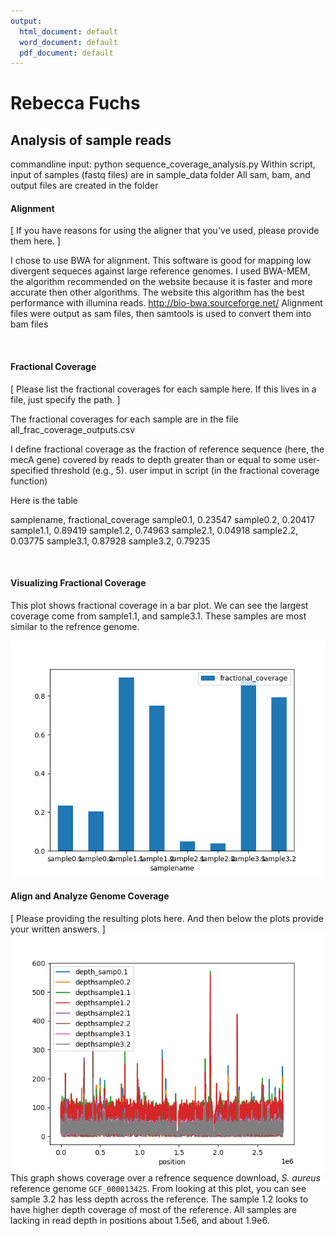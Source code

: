 ```yaml
---
output:
  html_document: default
  word_document: default
  pdf_document: default
---
```


# Rebecca Fuchs

## Analysis of sample reads 

commandline input: python sequence_coverage_analysis.py
Within script, input of samples (fastq files) are in sample_data folder
All sam, bam, and output files are created in the folder
<br>

#### Alignment   

[  If you have reasons for using the aligner that you've used, please provide them here.  ]

I chose to use BWA for alignment. This software is good for mapping low divergent sequeces against large reference genomes. I used BWA-MEM, the algorithm recommended on the website because it is faster and more accurate then other algorithms. The website this algorithm has the best performance with illumina reads.
http://bio-bwa.sourceforge.net/
Alignment files were output as sam files, then samtools is used to convert them into bam files

<br> 

#### Fractional Coverage 

[  Please list the fractional coverages for each sample here. If this lives in a file, just specify the 
path.  ]

The fractional coverages for each sample are in the file all_frac_coverage_outputs.csv

I define fractional coverage as the fraction of reference sequence 
(here, the mecA gene) covered by reads to depth greater than or 
equal to some user-specified threshold (e.g., 5). user imput in script 
(in the fractional coverage function)


Here is the table

samplename, fractional_coverage
sample0.1, 0.23547
sample0.2, 0.20417
sample1.1, 0.89419
sample1.2, 0.74963
sample2.1, 0.04918
sample2.2, 0.03775
sample3.1, 0.87928
sample3.2, 0.79235


<br> 


#### Visualizing Fractional Coverage

This plot shows fractional coverage in a bar plot. 
We can see the largest coverage come from sample1.1, and sample3.1.
These samples are most similar to the refrence genome. 

![/Users/rebeccafuchs/Desktop/sequence_coverage_analysis/fractional_coverage_plot.png](fractional_coverage_plot.png)
<br> 


#### Align and Analyze Genome Coverage 

[  Please providing the resulting plots here. And then below the plots provide your written answers. ] 
![/Users/rebeccafuchs/Desktop/sequence_coverage_analysis/2lineplot.png](2lineplot.png)
This graph shows coverage over a refrence sequence download, *S. aureus* reference genome `GCF_000013425`.
From looking at this plot, you can see sample 3.2 has less depth across the reference. The sample 1.2 looks to have higher depth coverage of most of the reference. All samples are lacking in read depth in positions about 1.5e6, and about 1.9e6. 
